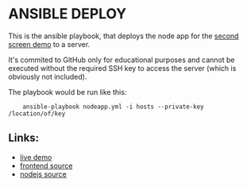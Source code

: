 # ANSIBLE DEPLOY 

This is the ansible playbook, that deploys the node app for the [second screen demo](http://artofrawr.com/demos/secondscreen) to a server.

It's commited to GitHub only for educational purposes and cannot be executed without the required SSH key to access the server (which is obviously not included).

The playbook would be run like this:

        ansible-playbook nodeapp.yml -i hosts --private-key /location/of/key

## Links: 

* [live demo](http://artofrawr.com/demos/secondscreen) 
* [frontend source](https://github.com/artofrawr/demos/tree/master/secondscreen/frontend) 
* [nodejs source](https://github.com/artofrawr/demos/tree/master/secondscreen/node) 


